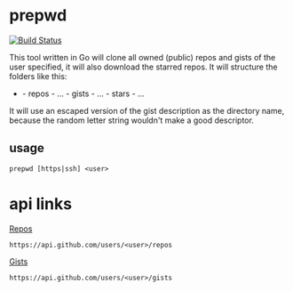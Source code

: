 # prepwd
[![Build Status](https://travis-ci.org/mtib/prepwd.svg?branch=master)](https://travis-ci.org/mtib/prepwd)

This tool written in Go will clone all owned (public) repos and gists of the user
specified, it will also download the starred repos. It will structure the folders
like this:

- <user>
    - repos
        - ...
    - gists
        - ...
    - stars
        - ...

It will use an escaped version of the gist description as the directory name, because
the random letter string wouldn't make a good descriptor.

## usage
```
prepwd [https|ssh] <user>
```

# api links
[<user> Repos](https://api.github.com/users/<user>/repos)
```
https://api.github.com/users/<user>/repos
```

[<user> Gists](https://api.github.com/users/<user>/gists)
```
https://api.github.com/users/<user>/gists
```
